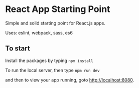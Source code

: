 # React App Starting Point

Simple and solid starting point for React.js apps.

Uses: eslint, webpack, sass, es6

## To start

Install the packages by typing `npm install`

To run the local server, then type `npm run dev`

and then to view your app running, goto [http://localhost:8080](http://localhost:8080).
